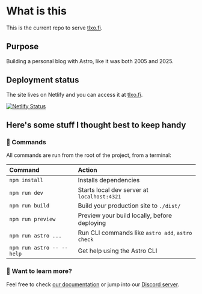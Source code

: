 # What is this
This is the current repo to serve [tlxo.fi](https://tlxo.fi).

## Purpose
Building a personal blog with Astro, like it was both 2005 and 2025.

## Deployment status
The site lives on Netlify and you can access it at [tlxo.fi](https://tlxo.fi).

[![Netlify Status](https://api.netlify.com/api/v1/badges/c86f0f42-b4ff-4d7b-a178-53f5375f2c26/deploy-status)](https://app.netlify.com/sites/tlxo-fi/deploys)

## Here's some stuff I thought best to keep handy

### 🧞 Commands

All commands are run from the root of the project, from a terminal:

| Command                   | Action                                           |
| :------------------------ | :----------------------------------------------- |
| `npm install`             | Installs dependencies                            |
| `npm run dev`             | Starts local dev server at `localhost:4321`      |
| `npm run build`           | Build your production site to `./dist/`          |
| `npm run preview`         | Preview your build locally, before deploying     |
| `npm run astro ...`       | Run CLI commands like `astro add`, `astro check` |
| `npm run astro -- --help` | Get help using the Astro CLI                     |

### 👀 Want to learn more?

Feel free to check [our documentation](https://docs.astro.build) or jump into our [Discord server](https://astro.build/chat).
